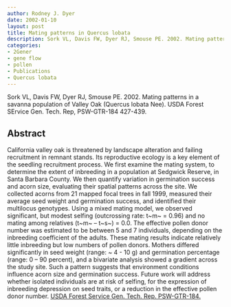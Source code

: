 ```yaml
---
author: Rodney J. Dyer
date: 2002-01-10
layout: post
title: Mating patterns in Quercus lobata
description: Sork VL, Davis FW, Dyer RJ, Smouse PE. 2002. Mating patterns in a savanna population of Valley Oak (Quercus lobata Nee). USDA Forest SErvice Gen. Tech. Rep, PSW-GTR-184 427-439.
categories: 
- 2Gener
- gene flow
- pollen
- Publications
- Quercus lobata
---
```

Sork VL, Davis FW, Dyer RJ, Smouse PE. 2002. Mating patterns in a savanna population of Valley Oak (Quercus lobata Nee). USDA Forest SErvice Gen. Tech. Rep, PSW-GTR-184 427-439.
## Abstract
California valley oak is threatened by landscape alteration and failing recruitment in remnant stands. Its reproductive ecology is a key element of the seedling recruitment process. We first examine the mating system, to determine the extent of inbreeding in a population at Sedgwick Reserve, in Santa Barbara County. We then quantify variation in germination success and acorn size, evaluating their spatial patterns across the site. We collected acorns from 21 mapped focal trees in fall 1999, measured their average seed weight and germination success, and identified their multilocus genotypes. Using a mixed mating model, we observed significant, but modest selfing (outcrossing rate: t~m~ = 0.96) and no mating among relatives (t~m~ – t~s~) = 0.0. The effective pollen donor number was estimated to be between 5 and 7 individuals, depending on the inbreeding coefficient of the adults. These mating results indicate relatively little inbreeding but low numbers of pollen donors. Mothers differed significantly in seed weight (range: ~ 4 - 10 g) and germination percentage (range: 0 – 90 percent), and a bivariate analysis showed a gradient across the study site. Such a pattern suggests that environment conditions influence acorn size and germination success. Future work will address whether isolated individuals are at risk of selfing, for the expression of inbreeding depression on seed traits, or a reduction in the effective pollen donor number.
[USDA Forest Service Gen. Tech. Rep. PSW-GTR-184.](https://drive.google.com/open?id=0B0T81CzLjtfPRDJ3Zm9tMHZiUmM&authuser=0)
